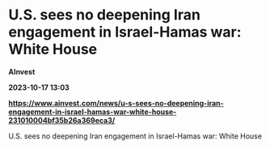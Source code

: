 # U.S. sees no deepening Iran engagement in Israel-Hamas war: White House
**AInvest**

**2023-10-17 13:03**

**https://www.ainvest.com/news/u-s-sees-no-deepening-iran-engagement-in-israel-hamas-war-white-house-231010004bf35b26a369eca3/**

U.S. sees no deepening Iran engagement in Israel-Hamas war: White House